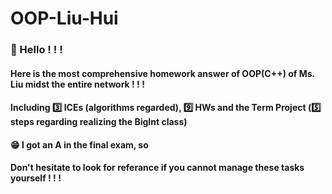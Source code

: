 # OOP-Liu-Hui
### 👋 Hello ! ! !
#### Here is the most comprehensive homework answer of OOP(C++) of Ms. Liu midst the entire network ! ! !
#### Including 3️⃣ ICEs (algorithms regarded), 9️⃣ HWs and the Term Project (5️⃣ steps regarding realizing the BigInt class)
#### 😁 I got an A in the final exam, so
#### Don't hesitate to look for referance if you cannot manage these tasks yourself ! ! !
